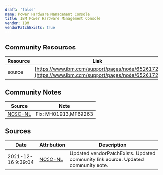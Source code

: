 ```yaml
---
draft: 'false'
name: Power Hardware Management Console
title: IBM Power Hardware Management Console
vendor: IBM
vendorPatchExists: true
---
```



## Community Resources
| Resource | Link |
| --- | --- |
| source | [https://www.ibm.com/support/pages/node/6526172](https://www.ibm.com/support/pages/node/6526172) |

## Community Notes
| Source | Note |
| --- | --- |
| [NCSC-NL](https://github.com/NCSC-NL/log4shell/blob/main/software/README.md) | Fix: MH01913,MF69263 |

## Sources
| Date | Attribution | Description |
| --- | --- | --- |
| 2021-12-16 9:39:04 | [NCSC-NL](https://github.com/NCSC-NL/log4shell/blob/main/software/README.md) | Updated vendorPatchExists. Updated community link source. Updated community note.  |
